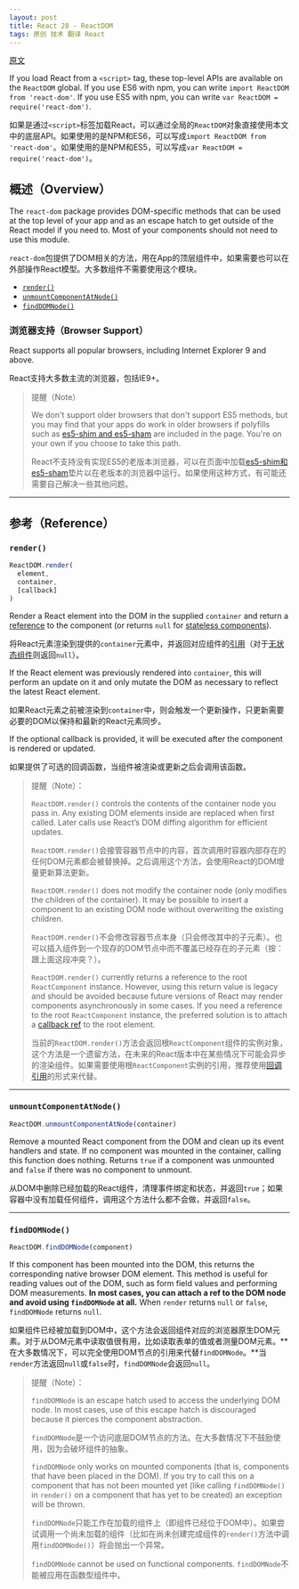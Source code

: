 ```yaml
---
layout: post
title: React 28 - ReactDOM
tags: 原创 技术 翻译 React
---
```


[原文](https://facebook.github.io/react/docs/react-dom.html)

If you load React from a `<script>` tag, these top-level APIs are available on the `ReactDOM` global. If you use ES6 with npm, you can write `import ReactDOM from 'react-dom'`. If you use ES5 with npm, you can write `var ReactDOM = require('react-dom')`.

如果是通过`<script>`标签加载React，可以通过全局的`ReactDOM`对象直接使用本文中的底层API。如果使用的是NPM和ES6，可以写成`import ReactDOM from 'react-dom'`。如果使用的是NPM和ES5，可以写成`var ReactDOM = require('react-dom')`。

## 概述（Overview）

The `react-dom` package provides DOM-specific methods that can be used at the top level of your app and as an escape hatch to get outside of the React model if you need to. Most of your components should not need to use this module.

`react-dom`包提供了DOM相关的方法，用在App的顶层组件中，如果需要也可以在外部操作React模型。大多数组件不需要使用这个模块。

- [`render()`](#render)
- [`unmountComponentAtNode()`](#unmountcomponentatnode)
- [`findDOMNode()`](#finddomnode)

### 浏览器支持（Browser Support）

React supports all popular browsers, including Internet Explorer 9 and above.

React支持大多数主流的浏览器，包括IE9+。

> 提醒（Note）
>
> We don't support older browsers that don't support ES5 methods, but you may find that your apps do work in older browsers if polyfills such as [es5-shim and es5-sham](https://github.com/es-shims/es5-shim) are included in the page. You're on your own if you choose to take this path.
>
> React不支持没有实现ES5的老版本浏览器，可以在页面中加载[es5-shim和es5-sham](https://github.com/es-shims/es5-shim)垫片以在老版本的浏览器中运行。如果使用这种方式，有可能还需要自己解决一些其他问题。

* * *

## 参考（Reference）

### `render()`

```javascript
ReactDOM.render(
  element,
  container,
  [callback]
)
```

Render a React element into the DOM in the supplied `container` and return a [reference](https://facebook.github.io/react/docs/more-about-refs.html) to the component (or returns `null` for [stateless components](https://facebook.github.io/react/docs/components-and-props.html#functional-and-class-components)).

将React元素渲染到提供的`container`元素中，并返回对应组件的[引用](https://facebook.github.io/react/docs/more-about-refs.html)（对于[无状态组件](https://facebook.github.io/react/docs/components-and-props.html#functional-and-class-components)则返回`null`）。

If the React element was previously rendered into `container`, this will perform an update on it and only mutate the DOM as necessary to reflect the latest React element.

如果React元素之前被渲染到`container`中，则会触发一个更新操作，只更新需要必要的DOM以保持和最新的React元素同步。

If the optional callback is provided, it will be executed after the component is rendered or updated.

如果提供了可选的回调函数，当组件被渲染或更新之后会调用该函数。

> 提醒（Note）：
>
> `ReactDOM.render()` controls the contents of the container node you pass in. Any existing DOM elements inside are replaced when first called. Later calls use React’s DOM diffing algorithm for efficient updates.
>
> `ReactDOM.render()`会接管容器节点中的内容，首次调用时容器内部存在的任何DOM元素都会被替换掉。之后调用这个方法，会使用React的DOM增量更新算法更新。
>
> `ReactDOM.render()` does not modify the container node (only modifies the children of the container). It may be possible to insert a component to an existing DOM node without overwriting the existing children.
>
> `ReactDOM.render()`不会修改容器节点本身（只会修改其中的子元素）。也可以插入组件到一个现存的DOM节点中而不覆盖已经存在的子元素（按：跟上面这段冲突？）。
>
> `ReactDOM.render()` currently returns a reference to the root `ReactComponent` instance. However, using this return value is legacy
> and should be avoided because future versions of React may render components asynchronously in some cases. If you need a reference to the root `ReactComponent` instance, the preferred solution is to attach a
> [callback ref](https://facebook.github.io/react/docs/more-about-refs.html#the-ref-callback-attribute) to the root element.
>
> 当前的`ReactDOM.render()`方法会返回根`ReactComponent`组件的实例对象，这个方法是一个遗留方法，在未来的React版本中在某些情况下可能会异步的渲染组件。如果需要使用根`ReactComponent`实例的引用，推荐使用[回调引用](https://facebook.github.io/react/docs/more-about-refs.html#the-ref-callback-attribute)的形式来代替。

* * *

### `unmountComponentAtNode()`

```javascript
ReactDOM.unmountComponentAtNode(container)
```

Remove a mounted React component from the DOM and clean up its event handlers and state. If no component was mounted in the container, calling this function does nothing. Returns `true` if a component was unmounted and `false` if there was no component to unmount.

从DOM中删除已经加载的React组件，清理事件绑定和状态，并返回`true`；如果容器中没有加载任何组件，调用这个方法什么都不会做，并返回`false`。

* * *

### `findDOMNode()`

```javascript
ReactDOM.findDOMNode(component)
```
If this component has been mounted into the DOM, this returns the corresponding native browser DOM element. This method is useful for reading values out of the DOM, such as form field values and performing DOM measurements. **In most cases, you can attach a ref to the DOM node and avoid using `findDOMNode` at all.** When `render` returns `null` or `false`, `findDOMNode` returns `null`.

如果组件已经被加载到DOM中，这个方法会返回组件对应的浏览器原生DOM元素。对于从DOM元素中读取值很有用，比如读取表单的值或者测量DOM元素。**在大多数情况下，可以完全使用DOM节点的引用来代替`findDOMNode`。**当`render`方法返回`null`或`false`时，`findDOMNode`会返回`null`。

> 提醒（Note）：
>
> `findDOMNode` is an escape hatch used to access the underlying DOM node. In most cases, use of this escape hatch is discouraged because it pierces the component abstraction.
>
> `findDOMNode`是一个访问底层DOM节点的方法。在大多数情况下不鼓励使用，因为会破坏组件的抽象。
>
> `findDOMNode` only works on mounted components (that is, components that have been placed in the DOM). If you try to call this on a component that has not been mounted yet (like calling `findDOMNode()` in `render()` on a component that has yet to be created) an exception will be thrown.
>
> `findDOMNode`只能工作在加载的组件上（即组件已经位于DOM中）。如果尝试调用一个尚未加载的组件（比如在尚未创建完成组件的`render()`方法中调用`findDOMNode()`）将会抛出一个异常。
>
> `findDOMNode` cannot be used on functional components.
> `findDOMNode`不能被应用在函数型组件中。
